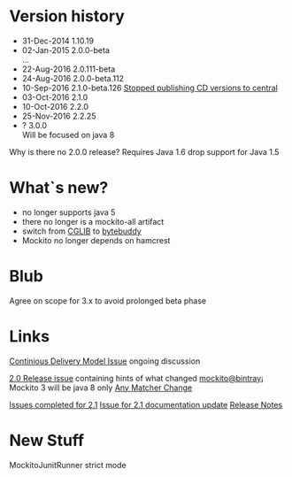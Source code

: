 # Version history
- 31-Dec-2014 1.10.19
- 02-Jan-2015 2.0.0-beta  
  ...
- 22-Aug-2016 2.0.111-beta	
- 24-Aug-2016 2.0.0-beta.112
- 10-Sep-2016 2.1.0-beta.126 [Stopped publishing CD versions to central](https://github.com/mockito/mockito/issues/595)
- 03-Oct-2016 2.1.0	
- 10-Oct-2016 2.2.0	
- 25-Nov-2016 2.2.25
- ? 3.0.0  
  Will be focused on java 8

Why is there no 2.0.0 release?
Requires Java 1.6 drop support for Java 1.5


# What`s new?
- no longer supports java 5
- there no longer is a mockito-all artifact
- switch from [CGLIB](https://github.com/cglib/cglib) to [bytebuddy](https://github.com/raphw/byte-buddy)
- Mockito no longer depends on hamcrest


# Blub
Agree on scope for 3.x to avoid prolonged beta phase

# Links
[Continious Delivery Model Issue](https://github.com/mockito/mockito/issues/618) ongoing discussion


[2.0 Release issue](https://github.com/mockito/mockito/issues/123) containing hints of what changed
[mockito@bintray](https://bintray.com/mockito)¡
Mockito 3 will be java 8 only
[Any Matcher Change](https://github.com/mockito/mockito/issues/194)

[Issues completed for 2.1](https://github.com/mockito/mockito/milestone/1?closed=1)
[Issue for 2.1 documentation update](https://github.com/mockito/mockito/issues/596)
[Release Notes](https://github.com/mockito/mockito/blob/master/doc/release-notes/official.md)

# New Stuff
MockitoJunitRunner strict mode